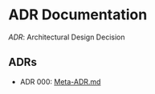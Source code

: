 # ADR Documentation

*ADR*: Architectural Design Decision

## ADRs

- ADR 000: [Meta-ADR.md](./000-Meta-ADR.md)
